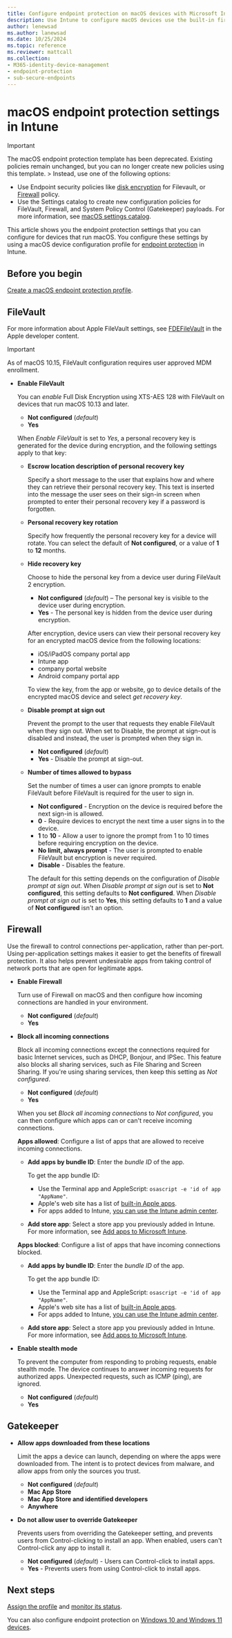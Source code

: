 ```yaml
---
title: Configure endpoint protection on macOS devices with Microsoft Intune | Microsoft Docs
description: Use Intune to configure macOS devices use the built-in firewall to allow or block specific apps or to use stealth mode, to use Gatekeeper to determine where apps install, and to use FileVault disk encryption.
author: lenewsad
ms.author: lanewsad
ms.date: 10/25/2024
ms.topic: reference
ms.reviewer: mattcall
ms.collection:
- M365-identity-device-management
- endpoint-protection
- sub-secure-endpoints
---
```


# macOS endpoint protection settings in Intune

> [!IMPORTANT]
> The macOS endpoint protection template has been deprecated. Existing policies remain unchanged, but you can no longer create new policies using this template. > Instead, use one of the following options:
> - Use Endpoint security policies like [disk encryption](../protect/endpoint-security-disk-encryption-policy.md) for Filevault, or [Firewall](../protect/endpoint-security-firewall-policy.md) policy.
> - Use the Settings catalog to create new configuration policies for FileVault, Firewall, and System Policy Control (Gatekeeper) payloads. For more information, see [macOS settings catalog](../configuration/settings-catalog.md).

This article shows you the endpoint protection settings that you can configure for devices that run macOS. You configure these settings by using a macOS device configuration profile for [endpoint protection](endpoint-protection-configure.md) in Intune.

## Before you begin

[Create a macOS endpoint protection profile](endpoint-protection-configure.md).

## FileVault

For more information about Apple FileVault settings, see [FDEFileVault](https://developer.apple.com/documentation/devicemanagement/fdefilevault) in the Apple developer content.

> [!IMPORTANT]
> As of macOS 10.15, FileVault configuration requires user approved MDM enrollment.

- **Enable FileVault**

  You can *enable* Full Disk Encryption using XTS-AES 128 with FileVault on devices that run macOS 10.13 and later.

  - **Not configured** (*default*)
  - **Yes**

  When *Enable FileVault* is set to *Yes*, a personal recovery key is generated for the device during encryption, and the following settings apply to that key:

  - **Escrow location description of personal recovery key**

    Specify a short message to the user that explains how and where they can retrieve their personal recovery key. This text is inserted into the message the user sees on their sign-in screen when prompted to enter their personal recovery key if a password is forgotten.

  - **Personal recovery key rotation**

    Specify how frequently the personal recovery key for a device will rotate. You can select the default of **Not configured**, or a value of **1** to **12** months.

  - **Hide recovery key**

    Choose to hide the personal key from a device user during FileVault 2 encryption.

    - **Not configured**  (*default*) – The personal key is visible to the device user during encryption.
    - **Yes** - The personal key is hidden from the device user during encryption.

    After encryption, device users can view their personal recovery key for an encrypted macOS device from the following locations:
    - iOS/iPadOS company portal app
    - Intune app
    - company portal website
    - Android company portal app

    To view the key, from the app or website, go to device details of the encrypted macOS device and select *get recovery key*.

  - **Disable prompt at sign out**

    Prevent the prompt to the user that requests they enable FileVault when they sign out.  When set to Disable, the prompt at sign-out is disabled and instead, the user is prompted when they sign in.

    - **Not configured** (*default*)
    - **Yes** - Disable the prompt at sign-out.

  - **Number of times allowed to bypass**

    Set the number of times a user can ignore prompts to enable FileVault before FileVault is required for the user to sign in.

    - **Not configured** - Encryption on the device is required before the next sign-in is allowed.
    - **0** - Require devices to encrypt the next time a user signs in to the device.
    - **1** to **10** - Allow a user to ignore the prompt from 1 to 10 times before requiring encryption on the device.
    - **No limit, always prompt** - The user is prompted to enable FileVault but encryption is never required.
    - **Disable** - Disables the feature.

    The default for this setting depends on the configuration of *Disable prompt at sign out*. When *Disable prompt at sign out* is set to **Not configured**, this setting defaults to **Not configured**. When *Disable prompt at sign out* is set to **Yes**, this setting defaults to **1** and a value of **Not configured** isn't an option.

## Firewall

Use the firewall to control connections per-application, rather than per-port. Using per-application settings makes it easier to get the benefits of firewall protection. It also helps prevent undesirable apps from taking control of network ports that are open for legitimate apps.

- **Enable Firewall**

  Turn use of Firewall on macOS and then configure how incoming connections are handled in your environment.

  - **Not configured** (*default*)
  - **Yes**

- **Block all incoming connections**

  Block all incoming connections except the connections required for basic Internet services, such as DHCP, Bonjour, and IPSec. This feature also blocks all sharing services, such as File Sharing and Screen Sharing. If you're using sharing services, then keep this setting as *Not configured*.

  - **Not configured** (*default*)
  - **Yes**

  When you set *Block all incoming connections* to *Not configured*, you can then configure which apps can or can't receive incoming connections.

  **Apps allowed**: Configure a list of apps that are allowed to receive incoming connections.

  - **Add apps by bundle ID**: Enter the *bundle ID* of the app.

    To get the app bundle ID:

    - Use the Terminal app and AppleScript: `osascript -e 'id of app "AppName"`.
    - Apple's web site has a list of [built-in Apple apps](https://support.apple.com/HT211833).
    - For apps added to Intune, [you can use the Intune admin center](../apps/get-app-bundle-id-intune-admin-center.md).

  - **Add store app**: Select a store app you previously added in Intune. For more information, see [Add apps to Microsoft Intune](../apps/apps-add.md).

  **Apps blocked**: Configure a list of apps that have incoming connections blocked.

  - **Add apps by bundle ID**: Enter the *bundle ID* of the app.

    To get the app bundle ID:

    - Use the Terminal app and AppleScript: `osascript -e 'id of app "AppName"`.
    - Apple's web site has a list of [built-in Apple apps](https://support.apple.com/HT211833).
    - For apps added to Intune, [you can use the Intune admin center](../apps/get-app-bundle-id-intune-admin-center.md).

  - **Add store app**: Select a store app you previously added in Intune. For more information, see [Add apps to Microsoft Intune](../apps/apps-add.md).

- **Enable stealth mode**

  To prevent the computer from responding to probing requests, enable stealth mode. The device continues to answer incoming requests for authorized apps. Unexpected requests, such as ICMP (ping), are ignored.

  - **Not configured** (*default*)
  - **Yes**

## Gatekeeper

- **Allow apps downloaded from these locations**

  Limit the apps a device can launch, depending on where the apps were downloaded from. The intent is to protect devices from malware, and allow apps from only the sources you trust.

  - **Not configured** (*default*)
  - **Mac App Store**
  - **Mac App Store and identified developers**
  - **Anywhere**

- **Do not allow user to override Gatekeeper**

  Prevents users from overriding the Gatekeeper setting, and prevents users from Control-clicking to install an app. When enabled, users can't Control-click any app to install it.

  - **Not configured** (*default*) - Users can Control-click to install apps.
  - **Yes** - Prevents users from using Control-click to install apps.

## Next steps

[Assign the profile](../configuration/device-profile-assign.md) and [monitor its status](../configuration/device-profile-monitor.md).

You can also configure endpoint protection on [Windows 10 and Windows 11 devices](endpoint-protection-windows-10.md).
